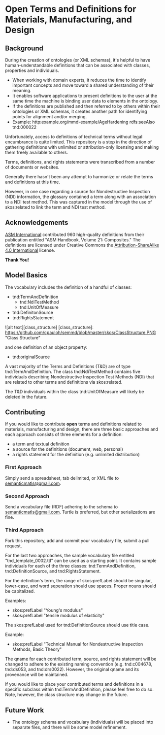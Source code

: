 # Open Terms and Definitions for Materials, Manufacturing, and Design
## Background
During the creation of ontologies (or XML schemas), it's helpful to have human-understandable definitions that can be associated with classes, properties and individuals.
* When working with domain experts, it reduces the time to identify important concepts and move toward a shared understanding of their meaning.
* It enables software applications to present definitions to the user at the same time the machine is binding user data to elements in the ontology.
* If the definitions are published and then referred to by others within their ontologies or XML schemas, it creates another path for identifying points for alignment and/or merging.  
 * Example:  http:example.org/mmd-example/AgeHardening rdfs:seeAlso tnd:000022

Unfortunately, access to definitions of technical terms without legal encumbrance is quite limited.  This repository is a step in the direction of gathering definitions with unlimited or attribution-only licensing and making them freely available to others.

Terms, definitions, and rights statements were transcribed from a number of documents or websites.

Generally there hasn't been any attempt to harmonize or relate the terms and definitions at this time.

However, in one case regarding a source for Nondestructive Inspection (NDI) information, the glossary contained a term along with an association to a NDI test method.  This was captured in the model through the use of skos:related to link the term and NDI test method.

## Acknowledgements
[ASM International](http://www.asminternational.org/) contributed 960 high-quality definitions from their publication entitled "ASM Handbook, Volume 21: Composites."  The definitions are licensed under Creative Commons the [Attribution-ShareAlike 4.0 International](https://creativecommons.org/licenses/by-sa/4.0/) license.

**Thank You!**

## Model Basics
The vocabulary includes the definition of a handful of classes:
* tnd:TermAndDefinition
  * tnd:NdiTestMethod
  * tnd:UnitOfMeasure
* tnd:DefinitonSource
* tnd:RightsStatement

![alt text][class_structure]
[class_structure]: https://github.com/cpauloh/semmd/blob/master/skos/ClassStructure.PNG "Class Structure"

and one definition of an object property:
* tnd:originalSource

A vast majority of the Terms and Definitions (T&D) are of type tnd:TermAndDefinition.  The class tnd:NdiTestMethod contains five individuals describing Nondestructive Inspection Test Methods (NDI) that are related to other terms and definitions via skos:related.

The T&D individuals within the class tnd:UnitOfMeasure will likely be deleted in the future.

## Contributing
If you would like to contribute **open** terms and definitions related to materials, manufacturing and design, there are three basic approaches and each approach consists of three elements for a definition:
* a term and textual definition
* a source for the definitions (document, web, personal)
* a rights statement for the definition (e.g. unlimited distribution)

### First Approach
Simply send a spreadsheet, tab delimited, or XML file to semanticmatls@gmail.com.
### Second Approach
Send a vocabulary file (RDF) adhering to the schema to semanticmatls@gmail.com.  Turtle is preferred, but other serializations are fine.
### Third Approach
Fork this repository, add and commit your vocabulary file, submit a pull request.

For the last two approaches, the sample vocabulary file entitled "tnd_template_0002.ttl" can be used as a starting point. It contains sample individuals for each of the three classes:  tnd:TermAndDefinition, tnd:DefinitionSource, and tnd:RightsStatement.

For the definition's term, the range of skos:prefLabel should be singular, lower-case, and word seperation should use spaces.  Proper nouns should be capitalized.

Examples:
* skos:prefLabel "Young's modulus"
* skos:prefLabel "tensile modulus of elasticity"

The skos:prefLabel used for tnd:DefinitionSource should use title case.

Example:
* skos:prefLabel "Technical Manual for Nondestructive Inspection Methods, Basic Theory"

The qname for each contributed term, source, and rights statement will be changed to adhere to the existing naming convention (e.g. tnd:c004678, tnd:ds053, and tnd:drs0022).  However, the original qname and its provenance will be maintained.

If you would like to place your contributed terms and definitions in a specific subclass within tnd:TermAndDefinition, please feel free to do so.  Note, however, the class structure may change in the future.


## Future Work
* The ontology schema and vocabulary (individuals) will be placed into separate files, and there will be some model refinement.
